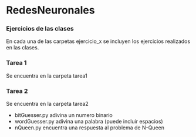 # RedesNeuronales

### Ejercicios de las clases
En cada una de las carpetas ejercicio_x se incluyen los ejercicios realizados en las clases.

### Tarea 1
Se encuentra en la carpeta tarea1

### Tarea 2
Se encuentra en la carpeta tarea2
* bitGuesser.py adivina un numero binario
* wordGuesser.py adivina una palabra (puede incluir espacios)
* nQueen.py encuentra una respuesta al problema de N-Queen

